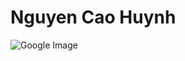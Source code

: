 # Nguyen Cao Huynh
![Google Image]([https://example.com/image-url.jpg](https://www.google.com/url?sa=i&url=https%3A%2F%2Fhoanghamobile.com%2Ftin-tuc%2Fanh-hacker-ngau%2F&psig=AOvVaw3aqst3f05s818Pcx3ok8zM&ust=1726588074766000&source=images&cd=vfe&opi=89978449&ved=0CBEQjRxqFwoTCOj-q_nnx4gDFQAAAAAdAAAAABAE))

